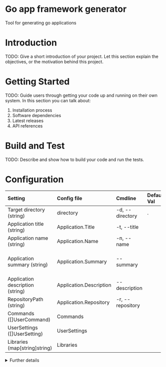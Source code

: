 # Go app framework generator
Tool for generating go applications

# Introduction
TODO: Give a short introduction of your project. Let this section explain the objectives, or the motivation behind this project.

# Getting Started
TODO: Guide users through getting your code up and running on their own system. In this section you can talk about:
1.	Installation process
2.	Software dependencies
3.	Latest releases
4.	API references

# Build and Test
TODO: Describe and show how to build your code and run the tests.

# Configuration
| Setting | Config file | Cmdline | Default Val | Applies to | Description |
| :------ | :---------- | :------ | :---------- | :--------- | :---------- |
| Target directory (string) | directory | -d, --directory | . | generate | Target directory |
| Application title (string) | Application.Title | -t, --title |  | generate | Name of application |
| Application name (string) | Application.Name | -n, --name |  | generate | Name of application |
| Application summary (string) | Application.Summary | --summary |  | generate | Summary description of application |
| Application description (string) | Application.Description | --description |  | generate | Description of application |
| RepositoryPath (string) | Application.Repository | -r, --repository |  | generate | Path to repository |
| Commands ([]UserCommand) | Commands |  |  | generate | Commands to add |
| UserSettings ([]UserSetting) | UserSettings |  |  | generate | Settings to add |
| Libraries (map[string]string) | Libraries |  |  | generate | Libraries to get |
<details>
  <summary>Further details</summary>
Config file ids with a dot can be "scoped"<br>
e.g. "a.b.c" can be added to config file as:<br>

### yaml

```yaml
a:
  b:
    c: "value"
```
### json

```json
{
  "a": {
    "b": {
      "c": "value"
    }
  }
}
```
</details>


